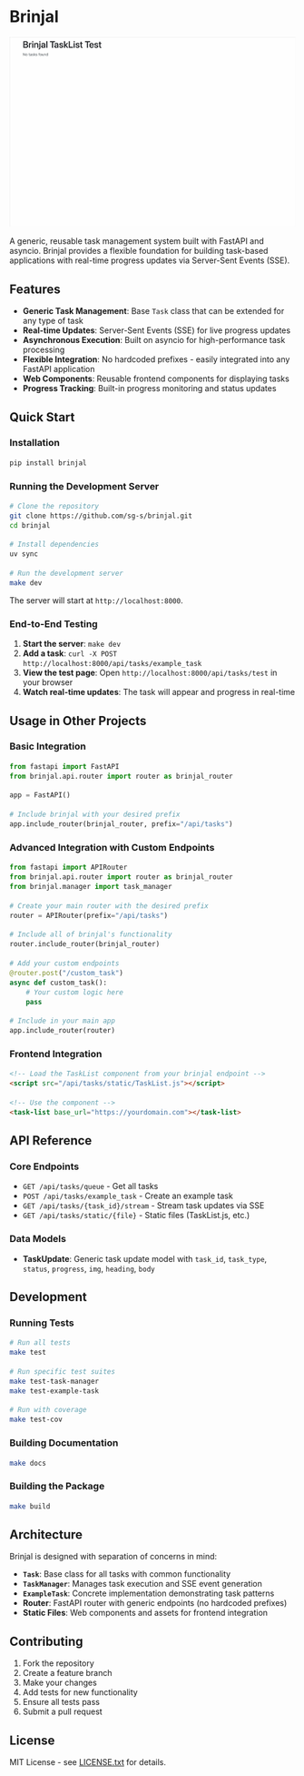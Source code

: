 # Brinjal

![](docs/images/hero.gif)

A generic, reusable task management system built with FastAPI and asyncio. Brinjal provides a flexible foundation for building task-based applications with real-time progress updates via Server-Sent Events (SSE).

## Features

- **Generic Task Management**: Base `Task` class that can be extended for any type of task
- **Real-time Updates**: Server-Sent Events (SSE) for live progress updates
- **Asynchronous Execution**: Built on asyncio for high-performance task processing
- **Flexible Integration**: No hardcoded prefixes - easily integrated into any FastAPI application
- **Web Components**: Reusable frontend components for displaying tasks
- **Progress Tracking**: Built-in progress monitoring and status updates

## Quick Start

### Installation

```bash
pip install brinjal
```

### Running the Development Server

```bash
# Clone the repository
git clone https://github.com/sg-s/brinjal.git
cd brinjal

# Install dependencies
uv sync

# Run the development server
make dev
```

The server will start at `http://localhost:8000`.

### End-to-End Testing

1. **Start the server**: `make dev`
2. **Add a task**: `curl -X POST http://localhost:8000/api/tasks/example_task`
3. **View the test page**: Open `http://localhost:8000/api/tasks/test` in your browser
4. **Watch real-time updates**: The task will appear and progress in real-time

## Usage in Other Projects

### Basic Integration

```python
from fastapi import FastAPI
from brinjal.api.router import router as brinjal_router

app = FastAPI()

# Include brinjal with your desired prefix
app.include_router(brinjal_router, prefix="/api/tasks")
```

### Advanced Integration with Custom Endpoints

```python
from fastapi import APIRouter
from brinjal.api.router import router as brinjal_router
from brinjal.manager import task_manager

# Create your main router with the desired prefix
router = APIRouter(prefix="/api/tasks")

# Include all of brinjal's functionality
router.include_router(brinjal_router)

# Add your custom endpoints
@router.post("/custom_task")
async def custom_task():
    # Your custom logic here
    pass

# Include in your main app
app.include_router(router)
```

### Frontend Integration

```html
<!-- Load the TaskList component from your brinjal endpoint -->
<script src="/api/tasks/static/TaskList.js"></script>

<!-- Use the component -->
<task-list base_url="https://yourdomain.com"></task-list>
```

## API Reference

### Core Endpoints

- `GET /api/tasks/queue` - Get all tasks
- `POST /api/tasks/example_task` - Create an example task
- `GET /api/tasks/{task_id}/stream` - Stream task updates via SSE
- `GET /api/tasks/static/{file}` - Static files (TaskList.js, etc.)

### Data Models

- **TaskUpdate**: Generic task update model with `task_id`, `task_type`, `status`, `progress`, `img`, `heading`, `body`

## Development

### Running Tests

```bash
# Run all tests
make test

# Run specific test suites
make test-task-manager
make test-example-task

# Run with coverage
make test-cov
```

### Building Documentation

```bash
make docs
```

### Building the Package

```bash
make build
```

## Architecture

Brinjal is designed with separation of concerns in mind:

- **`Task`**: Base class for all tasks with common functionality
- **`TaskManager`**: Manages task execution and SSE event generation
- **`ExampleTask`**: Concrete implementation demonstrating task patterns
- **Router**: FastAPI router with generic endpoints (no hardcoded prefixes)
- **Static Files**: Web components and assets for frontend integration

## Contributing

1. Fork the repository
2. Create a feature branch
3. Make your changes
4. Add tests for new functionality
5. Ensure all tests pass
6. Submit a pull request

## License

MIT License - see [LICENSE.txt](LICENSE.txt) for details.

